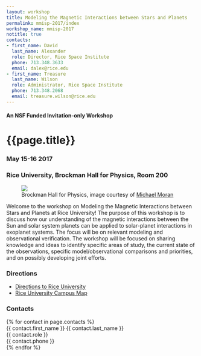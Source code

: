 ```yaml
---
layout: workshop
title: Modeling the Magnetic Interactions between Stars and Planets
permalink: mmisp-2017/index
workshop_name: mmisp-2017
notitle: true
contacts:
- first_name: David
  last_name: Alexander
  role: Director, Rice Space Institute
  phone: 713.348.3633
  email: dalex@rice.edu
- first_name: Treasure
  last_name: Wilson
  role: Administrator, Rice Space Institute
  phone: 713.348.2068 
  email: treasure.wilson@rice.edu
---
```

<div class="text-xs-center">
<h4 class="text-muted">An NSF Funded Invitation-only Workshop</h4>
<h1>{{page.title}}</h1>
<h3 class="text-muted">May 15-16 2017</h3>
<h3 class="text-muted">Rice University, Brockman Hall for Physics, Room 200</h3>
</div>

<figure class="figure">
    <img src="{{ site.baseurl }}images/brockman.png" class="figure-img img-responsive img-thumbnail mx-auto d-block" style="max-width:85%;max-height:auto;">
    <figcaption class="figure-caption text-xs-center">Brockman Hall for Physics, image courtesy of <a href="http://moranstudio.com/">Michael Moran</a></figcaption>
</figure>

<p class="lead text-justify">
Welcome to the workshop on Modeling the Magnetic Interactions between Stars and Planets at Rice University! The purpose of this workshop is to discuss how our understanding of the magnetic interactions between the Sun and solar system planets can be applied to solar-planet interactions in exoplanet systems. The focus will be on relevant modeling and observational verification. The workshop will be focused on sharing knowledge and ideas to identify specific areas of study, the current state of the observations, specific model/observational comparisons and priorities, and on possibly developing joint efforts.
</p>

<h3>Directions</h3>
<ul class="list-unstyled lead">
<li><a href="http://www.rice.edu/maps/getdirections.html">Directions to Rice University</a></li>
<li><a href="http://rsi.rice.edu/files/2016/11/Rice-University-Color-Campus-Map-Brockman-edited-24uch5w.jpg">Rice University Campus Map</a></li>
</ul>

<h3>Contacts</h3>
<div class="container">
{% for contact in page.contacts %}
<div class="row">
<div class="col-xs-3 lead">
{{ contact.first_name }} {{ contact.last_name }}
</div>
<div class="col-xs-5 lead text-muted">
{{ contact.role }}
</div>
<div class="col-xs-4 lead">
<i class="fa fa-phone" aria-hidden="true"></i>  {{ contact.phone }}
<a href="mailto:{{ contact.email }}"><i class="fa fa-envelope" aria-hidden="true"></i></a>
</div>
</div>
{% endfor %}
</div>
